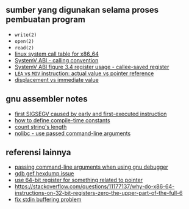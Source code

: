 ## sumber yang digunakan selama proses pembuatan program

- `write(2)`
- `open(2)`
- `read(2)`
- [linux system call table for x86_64](https://github.com/torvalds/linux/blob/master/arch/x86/entry/syscalls/syscall_64.tbl)
- [SystemV ABI - calling convention](https://gist.github.com/ammarfaizi2/d7090dd8d667834b51e341732100153e)
- [SystemV ABI figure 3.4 register usage - callee-saved register](https://gitlab.com/x86-psABIs/x86-64-ABI/-/jobs/artifacts/master/raw/x86-64-ABI/abi.pdf?job=build)
- [`LEA` vs `MOV` instruction: actual value vs pointer reference](https://stackoverflow.com/questions/1699748/what-is-the-difference-between-mov-and-lea)
- [displacement vs immediate value](https://chatgpt.com/share/68286701-5ce4-8002-9cdf-a6a2055ecddf)

## gnu assembler notes

- [first SIGSEGV caused by early and first-executed instruction](https://chatgpt.com/share/6828248e-87fc-8002-9c48-1f1e35b6124c)
- [how to define compile-time constants](https://chatgpt.com/share/682824d7-0d54-8002-8d66-32c8fb9f7c00)
- [count string's length](https://chatgpt.com/share/68282beb-2b34-8002-ad1e-ae42997be2fe)
- [nolibc - use passed command-line arguments](https://chatgpt.com/share/68283345-a0b4-8002-81fa-6a5f0279ed1d)

## referensi lainnya

- [passing command-line arguments when using gnu debugger](https://stackoverflow.com/questions/6121094/how-do-i-run-a-program-with-commandline-arguments-using-gdb-within-a-bash-script#6121299)
- [gdb gef hexdump issue](https://t.me/GNUWeeb/1166032)
- [use 64-bit register for something related to pointer](https://t.me/GNUWeeb/1166670)
- https://stackoverflow.com/questions/11177137/why-do-x86-64-instructions-on-32-bit-registers-zero-the-upper-part-of-the-full-6
- [fix stdin buffering problem](https://t.me/GNUWeeb/1166763)